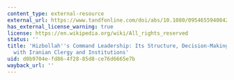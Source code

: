```yaml
---
content_type: external-resource
external_url: https://www.tandfonline.com/doi/abs/10.1080/09546559408427263
has_external_license_warning: true
license: https://en.wikipedia.org/wiki/All_rights_reserved
status: ''
title: 'Hizbollah''s Command Leadership: Its Structure, Decision-Making and Relationship
  with Iranian Clergy and Institutions'
uid: d0b9704e-fd86-4f28-85d8-ce76d6665e7b
wayback_url: ''
---
```

